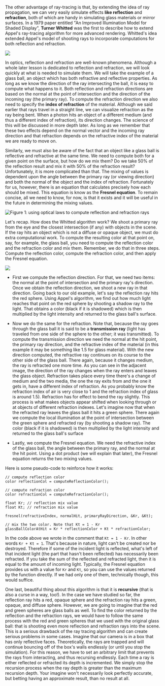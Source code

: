 The other advantage of ray-tracing is that, by extending the idea of ray propagation, we can very easily simulate effects **like reflection** and **refraction**, both of which are handy in simulating glass materials or mirror surfaces. In a 1979 paper entitled "An Improved Illumination Model for Shaded Display", **Turner Whitted** was the first to describe how to extend Appel's ray-tracing algorithm for more advanced rendering. Whitted's idea extended Appel's model of shooting rays to incorporate computations for both reflection and refraction.

![](/images/upload/introduction-to-ray-tracing/boule-neige.png)

In optics, reflection and refraction are well-known phenomena. Although a whole later lesson is dedicated to reflection and refraction, we will look quickly at what is needed to simulate them. We will take the example of a glass ball, an object which has both refractive and reflective properties. As long as we know the direction of the ray intersecting the ball, it is easy to compute what happens to it. Both reflection and refraction directions are based on the normal at the point of intersection and the direction of the incoming ray (the primary ray). To compute the refraction direction we also need to specify the **index of refraction** of the material. Although we said earlier that rays travel in a straight line, we can visualize refraction as the ray being bent. When a photon hits an object of a different medium (and thus a different index of refraction), its direction changes. The science of this will be discussed in more depth later. As long as we remember that these two effects depend on the normal vector and the incoming ray direction and that refraction depends on the refractive index of the material we are ready to move on.

Similarly, we must also be aware of the fact that an object like a glass ball is reflective and refractive at the same time. We need to compute both for a given point on the surface, but how do we mix them? Do we take 50% of the reflection result and mix it with 50% of the refraction result? Unfortunately, it is more complicated than that. The mixing of values is dependent upon the angle between the primary ray (or viewing direction) and both the normal of the object and the index of refraction. Fortunately for us, however, there is an equation that calculates precisely how each should be mixed. This equation is know as the **Fresnel equation**. To remain concise, all we need to know, for now, is that it exists and it will be useful in the future in determining the mixing values.

![Figure 1: using optical laws to compute reflection and refraction rays](/images/upload/introduction-to-ray-tracing/reflectionrefraction.gif)

Let's recap. How does the Whitted algorithm work? We shoot a primary ray from the eye and the closest intersection (if any) with objects in the scene. If the ray hits an object which is not a diffuse or opaque object, we must do extra computational work. To compute the resulting color at that point on, say, for example, the glass ball, you need to compute the reflection color and the refraction color and mix them. Remember, we do that in three steps. Compute the reflection color, compute the refraction color, and then apply the Fresnel equation.

![](/images/upload/introduction-to-ray-tracing/glassball.png)

- First we compute the reflection direction. For that, we need two items: the normal at the point of intersection and the primary ray's direction. Once we obtain the reflection direction, we shoot a new ray in that direction. Going back to our old example, let's say the reflection ray hits the red sphere. Using Appel's algorithm, we find out how much light reaches that point on the red sphere by shooting a shadow ray to the light. That obtains a color (black if it is shadowed) which is then multiplied by the light intensity and returned to the glass ball's surface.

- Now we do the same for the refraction. Note that, because the ray goes through the glass ball it is said to be a **transmission ray** (light has traveled from one side of the sphere to the other; it was transmitted). To compute the transmission direction we need the normal at the hit point, the primary ray direction, and the refractive index of the material (in this example it may be something like 1.5 for glass material). With the new direction computed, the refractive ray continues on its course to the other side of the glass ball. There again, because it changes medium, the ray is refracted one more time. As you can see in the adjacent image, the direction of the ray changes when the ray enters and leaves the glass object. Refraction takes place every time there's a change of medium and the two media, the one the ray exits from and the one it gets in, have a different index of refraction. As you probably know the refraction index of air is very close to 1 and the refraction index of glass is around 1.5). Refraction has for effect to bend the ray slightly. This process is what makes objects appear shifted when looking through or at objects of different refraction indexes. Let's imagine now that when the refracted ray leaves the glass ball it hits a green sphere. There again we compute the local illumination at the point of intersection between the green sphere and refracted ray (by shooting a shadow ray). The color (black if it is shadowed) is then multiplied by the light intensity and returned to the glass ball's surface

- Lastly, we compute the Fresnel equation. We need the refractive index of the glass ball, the angle between the primary ray, and the normal at the hit point. Using a dot product (we will explain that later), the Fresnel equation returns the two mixing values.

Here is some pseudo-code to reinforce how it works:

```
// compute reflection color
color reflectionCol = computeReflectionColor(); 

// compute refraction color
color refractionCol = computeRefractionColor(); 

float Kr; // reflection mix value
float Kt; // refraction mix value

fresnel(refractiveIndex, normalHit, primaryRayDirection, &Kr, &Kt);

// mix the two color. Note that Kt = 1 - Kr
glassBallColorAtHit = Kr * reflectionColor + Kt * refractionColor;
```

In the code above we wrote in the comment that `Kt = 1 - Kr`. In other words `Kr + Kt = 1`. That's because in nature, light can't be created nor be destroyed. Therefore if some of the incident light is reflected, what's left of that incident light (the part that hasn't been reflected) has necessarily been refracted. If you take the sum of the reflected and refracted light, then it is equal to the amount of incoming light. Typically, the Fresnel equation provides us with a value for `Kr` and `Kt`, so you can use the values returned by the function directly. If we had only one of them, technically though, this would suffice.

One last, beautiful thing about this algorithm is that it is **recursive** (that is also a curse in a way, too!). In the case we have studied so far, the reflection ray hits a red, opaque sphere and the refraction ray hits a green, opaque, and diffuse sphere. However, we are going to imagine that the red and green spheres are glass balls as well. To find the color returned by the reflection and the refraction rays, we would have to follow the same process with the red and green spheres that we used with the original glass ball: that is shooting even more reflection and refraction rays into the scene. This is a serious drawback of the ray tracing algorithm and can create serious problems in some cases. Imagine that our camera is in a box that has only reflective faces. Theoretically, the rays are trapped and will continue bouncing off of the box's walls endlessly (or until you stop the simulation). For this reason, we have to set an arbitrary limit that prevents the rays from interacting, and thus recursing endlessly. Each time a ray is either reflected or refracted its depth is incremented. We simply stop the recursion process when the ray depth is greater than the maximum recursion depth. Your imagine won't necessarily look perfectly accurate, but betting having an approximate result, than no result at all.